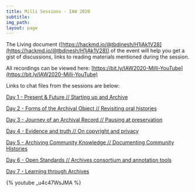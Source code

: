 ```yaml
---
title: Milli Sessions - IAW 2020
subtitle: 
img_path: 
layout: page
---
```



The Living document ([https://hackmd.io/@tbdinesh/H1jAk1V28](https://hackmd.io/@tbdinesh/H1jAk1V28)) of the event will help you get a gist of discussions, links to reading materials mentioned during the session.

All recordings can be viewed here: [https://bit.ly/IAW2020-Milli-YouTube](https://bit.ly/IAW2020-Milli-YouTube)

Links to chat files from the sessions are below:

[Day 1 - Present & Future // Starting up and Archive]()

[Day 2 - Forms of the Archival Object // Revisiting oral histories]()

[Day 3 - Journey of an Archival Record // Pausing at preservation]()

[Day 4 - Evidence and truth // On copyright and privacy]()

[Day 5 - Archiving Community Knowledge // Documenting Community Histories]()

[Day 6 - Open Standards // Archives consortium and annotation tools]()

[Day 7 - Learning through Archives]()

{% youtube _u4c47WsJMA %}
